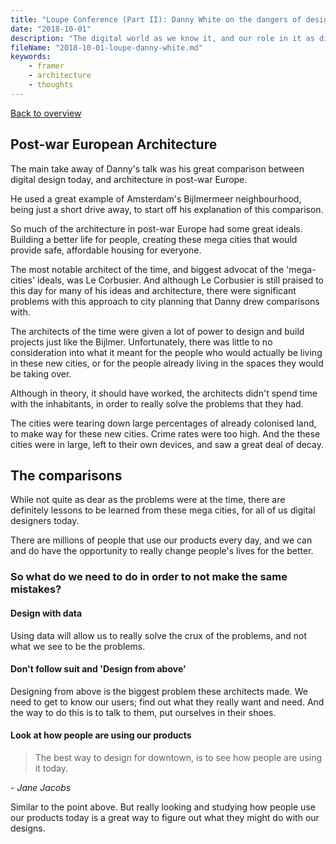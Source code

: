 ```yaml
---
title: "Loupe Conference (Part II): Danny White on the dangers of design today"
date: "2018-10-01"
description: "The digital world as we know it, and our role in it as digital designers, could be compared to the power and vision of post-war modernist architects in Europe."
fileName: "2018-10-01-loupe-danny-white.md"
keywords:
    - framer
    - architecture
    - thoughts
---
```


[Back to overview](2018-09-26-loupe-intro)

## Post-war European Architecture

The main take away of Danny's talk was his great comparison between digital design today, and architecture in post-war Europe.

He used a great example of Amsterdam's Bijlmermeer neighbourhood, being just a short drive away, to start off his explanation of this comparison.

So much of the architecture in post-war Europe had some great ideals. Building a better life for people, creating these mega cities that would provide safe, affordable housing for everyone.

The most notable architect of the time, and biggest advocat of the 'mega-cities' ideals, was Le Corbusier. And although Le Corbusier is still praised to this day for many of his ideas and architecture, there were significant problems with this approach to city planning that Danny drew comparisons with.

The architects of the time were given a lot of power to design and build projects just like the Bijlmer. Unfortunately, there was little to no consideration into what it meant for the people who would actually be living in these new cities, or for the people already living in the spaces they would be taking over.

Although in theory, it should have worked, the architects didn't spend time with the inhabitants, in order to really solve the problems that they had.

The cities were tearing down large percentages of already colonised land, to make way for these new cities. Crime rates were too high. And the these cities were in large, left to their own devices, and saw a great deal of decay.

## The comparisons

While not quite as dear as the problems were at the time, there are definitely lessons to be learned from these mega cities, for all of us digital designers today.

There are millions of people that use our products every day, and we can and do have the opportunity to really change people's lives for the better.

### So what do we need to do in order to not make the same mistakes?

#### Design with data
Using data will allow us to really solve the crux of the problems, and not what we see to be the problems.

#### Don't follow suit and 'Design from above'
Designing from above is the biggest problem these architects made. We need to get to know our users; find out what they really want and need. And the way to do this is to talk to them, put ourselves in their shoes.

#### Look at how people are using our products

> The best way to design for downtown, is to see how people are using it today.

*- Jane Jacobs*

Similar to the point above. But really looking and studying how people use our products today is a great way to figure out what they might do with our designs.
